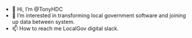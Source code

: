 - 👋 Hi, I’m @TonyHDC
- 👀 I’m interested in transforming local government software and joining up data between system.
- 📫 How to reach me LocalGov digital slack.

<!---
TonyHDC/TonyHDC is a ✨ special ✨ repository because its `README.md` (this file) appears on your GitHub profile.
You can click the Preview link to take a look at your changes.
--->
